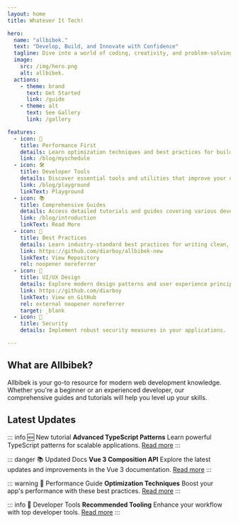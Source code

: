 ```yaml
---
layout: home
title: Whatever It Tech!

hero:
  name: "allbibek." 
  text: "Develop, Build, and Innovate with Confidence"
  tagline: Dive into a world of coding, creativity, and problem-solving, shared from my journey to yours. Together, let's explore programming, design, and personal growth as we build and innovate.
  image:
    src: /img/hero.png
    alt: allbibek.
  actions:
    - theme: brand
      text: Get Started
      link: /guide
    - theme: alt
      text: See Gallery
      link: /gallery

features:
  - icon: 🚀
    title: Performance First
    details: Learn optimization techniques and best practices for building high-performance applications.
    link: /blog/myschedule
  - icon: 🛠️
    title: Developer Tools
    details: Discover essential tools and utilities that improve your development workflow.
    link: /blog/playground
    linkText: Playground
  - icon: 📚
    title: Comprehensive Guides
    details: Access detailed tutorials and guides covering various development topics.
    link: /blog/introduction
    linkText: Read More
  - icon: 🔧
    title: Best Practices
    details: Learn industry-standard best practices for writing clean, maintainable code.
    link: https://github.com/diarboy/allbibek-new
    linkText: View Repository
    rel: noopener noreferrer
  - icon: 🎨
    title: UI/UX Design
    details: Explore modern design patterns and user experience principles.
    link: https://github.com/diarboy
    linkText: View on GitHub
    rel: external noopener noreferrer
    target: _blank
  - icon: 🔐
    title: Security
    details: Implement robust security measures in your applications.

---
```




## <span class="title">What are Allbibek?</span>

Allbibek is your go-to resource for modern web development knowledge. Whether you're a beginner or an experienced developer, our comprehensive guides and tutorials will help you level up your skills.

<FAQ />

## <span class="title">Latest Updates</span>

::: info 🆕 New tutorial
**Advanced TypeScript Patterns**
Learn powerful TypeScript patterns for scalable applications.
[Read more](/guide)
:::

::: danger 📚 Updated Docs
**Vue 3 Composition API**
Explore the latest updates and improvements in the Vue 3 documentation.
[Read more](/guide)
:::

::: warning 🎯 Performance Guide
**Optimization Techniques**
Boost your app's performance with these best practices.
[Read more](/guide)
:::

::: info 🔧 Developer Tools
**Recommended Tooling**
Enhance your workflow with top developer tools.
[Read more](/guide)
:::
